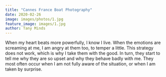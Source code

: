 ```yaml
---
title: "Cannes France Boat Photography"
date: 2020-02-26
image: images/photos/1.jpg
feature_image: images/1.jpg
author: Tany Minds
---
```


When my heart beats more powerfully, I know I live. When the emotions are screaming at me, I am angry at them too, to temper a little. This strategy does not work, which is why I take them with the good. In turn, they start to tell me why they are so upset and why they behave badly with me. They most often occur when I am not fully aware of the situation, or when I am taken by surprise.

